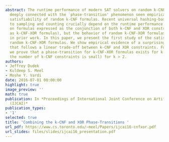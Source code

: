 ```yaml
---
abstract: The runtime performance of modern SAT solvers on random k-CNF formulas is
  deeply connected with the `phase-transition' phenomenon seen empirically in the
  satisfiability of random k-CNF formulas. Recent universal hashing-based approaches
  to sampling and counting crucially depend on the runtime performance of SAT solvers
  on formulas expressed as the conjunction of both k-CNF and XOR constraints (known
  as k-CNF-XOR formulas), but the behavior of random k-CNF-XOR formulas is unexplored
  in prior work. In this paper, we present the first study of the satisfiability of
  random k-CNF-XOR formulas. We show empirical evidence of a surprising phase-transition
  that follows a linear trade-off between k-CNF and XOR constraints. Furthermore,
  we prove that a phase-transition for k-CNF-XOR formulas exists for k = 2 and (when
  the number of k-CNF constraints is small) for k > 2.
authors:
- Jeffrey Dudek
- Kuldeep S. Meel
- Moshe Y. Vardi
date: 2016-07-01 00:00:00
highlight: true
image_preview: ''
math: true
publication: In *Proceedings of International Joint Conference on Artificial Intelligence
  (IJCAI)*
publication_types:
- '1'
selected: true
title: 'Combining the k-CNF and XOR Phase-Transitions '
url_pdf: https://www.cs.toronto.edu/~meel/Papers/ijcai16-cnfxor.pdf
url_slides: files/slides/ijcai16_presentation.pdf
---
```


